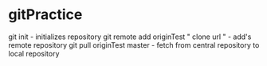 # gitPractice

git init - initializes repository
git remote add originTest " clone url "  - add's remote repository
git pull originTest master - fetch from central repository to local repository
